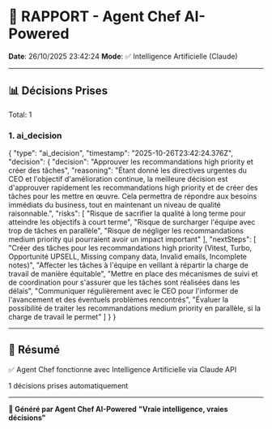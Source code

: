 # 🤖 RAPPORT - Agent Chef AI-Powered

**Date**: 26/10/2025 23:42:24
**Mode**: ✅ Intelligence Artificielle (Claude)

---

## 📊 Décisions Prises

Total: 1


### 1. ai_decision

{
  "type": "ai_decision",
  "timestamp": "2025-10-26T23:42:24.376Z",
  "decision": {
    "decision": "Approuver les recommandations high priority et créer des tâches",
    "reasoning": "Étant donné les directives urgentes du CEO et l'objectif d'amélioration continue, la meilleure décision est d'approuver rapidement les recommandations high priority et de créer des tâches pour les mettre en œuvre. Cela permettra de répondre aux besoins immédiats du business, tout en maintenant un niveau de qualité raisonnable.",
    "risks": [
      "Risque de sacrifier la qualité à long terme pour atteindre les objectifs à court terme",
      "Risque de surcharger l'équipe avec trop de tâches en parallèle",
      "Risque de négliger les recommandations medium priority qui pourraient avoir un impact important"
    ],
    "nextSteps": [
      "Créer des tâches pour les recommandations high priority (Vitest, Turbo, Opportunité UPSELL, Missing company data, Invalid emails, Incomplete notes)",
      "Affecter les tâches à l'équipe en veillant à répartir la charge de travail de manière équitable",
      "Mettre en place des mécanismes de suivi et de coordination pour s'assurer que les tâches sont réalisées dans les délais",
      "Communiquer régulièrement avec le CEO pour l'informer de l'avancement et des éventuels problèmes rencontrés",
      "Évaluer la possibilité de traiter les recommandations medium priority en parallèle, si la charge de travail le permet"
    ]
  }
}


---

## 🎯 Résumé

✅ Agent Chef fonctionne avec Intelligence Artificielle via Claude API

1 décisions prises automatiquement

---

**🤖 Généré par Agent Chef AI-Powered**
**"Vraie intelligence, vraies décisions"**
